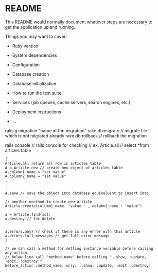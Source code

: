 # README

This README would normally document whatever steps are necessary to get the
application up and running.

Things you may want to cover:

* Ruby version

* System dependencies

* Configuration

* Database creation

* Database initialization

* How to run the test suite

* Services (job queues, cache servers, search engines, etc.)

* Deployment instructions

* ...



ralis g migration "name of the migration"
rake db:migrate // migrate file which is not migrated already 
rake db:rollback // rollback the migration


rails console // rails console for checking 
			 // ex. Article.all // select *from articles table

	{
	Article.all return all row in articles table
	A = Article.new // create new object of articles table
	A.column1_name = "set value"
	A.column2_name = "set value"
	.
	.
	.
	A.save // save the object into database equivaluent to insert into

	// another menthod to create new article
	Article.create(column1_name: "value " , column2_name : "value")

	a = Article.find(id);
	a.destroy // for delete


	a.errors.any? // check if there is any error with this article
	a.errors.full_messages // get full error message
	}

	// we can call a method for setting instance veriable before calling any action 
	// below line call "method_name" before calling " :show, :update, :edit, :destroy " 
	before_action :method_name, only: [:show, :update, :edit, :destroy] 
